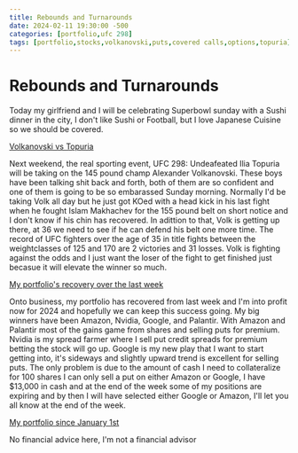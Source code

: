 ```yaml
---
title: Rebounds and Turnarounds
date: 2024-02-11 19:30:00 -500
categories: [portfolio,ufc 298]
tags: [portfolio,stocks,volkanovski,puts,covered calls,options,topuria]
---
```


# Rebounds and Turnarounds

Today my girlfriend and I will be celebrating Superbowl sunday with a Sushi dinner in the city, I don't like Sushi or Football, but I love Japanese Cuisine so we should be covered. 

[Volkanovski vs Topuria](/assets/volktop0211.png)

Next weekend, the real sporting event, UFC 298: Undeafeated Ilia Topuria will be taking on the 145 pound champ Alexander Volkanovski. These boys have been talking shit back and forth, both of them are so confident and one of them is going to be so embarassed Sunday morning. Normally I'd be taking Volk all day but he just got KOed with a head kick in his last fight when he fought Islam Makhachev for the 155 pound belt on short notice and I don't know if his chin has recovered. In adittion to that, Volk is getting up there, at 36 we need to see if he can defend his belt one more time. The record of UFC fighters over the age of 35 in title fights between the weightclasses of 125 and 170 are 2 victories and 31 losses. Volk is fighting against the odds and I just want the loser of the fight to get finished just becasue it will elevate the winner so much.

[My portfolio's recovery over the last week](/assets/0211gainsonweek.png)

Onto business, my portfolio has recovered from last week and I'm into profit now for 2024 and hopefully we can keep this success going. My big winners have been Amazon, Nvidia, Google, and Palantir. With Amazon and Palantir most of the gains game from shares and selling puts for premium. Nvidia is my spread farmer where I sell put credit spreads for premium betting the stock will go up. Google is my new play that I want to start getting into, it's sideways and slightly upward trend is excellent for selling puts. The only problem is due to the amount of cash I need to collateralize for 100 shares I can only sell a put on either Amazon or Google, I have $13,000 in cash and at the end of the week some of my positions are expiring and by then I will have selected either Google or Amazon, I'll let you all know at the end of the week.

[My portfolio since January 1st](/assets/portturnaround0211.png)

No financial advice here, I'm not a financial advisor

